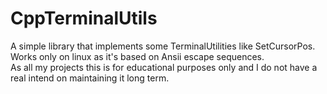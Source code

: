 # CppTerminalUtils

A simple library that implements some TerminalUtilities like SetCursorPos. <br>
Works only on linux as it's based on Ansii escape sequences. <br>
As all my projects this is for educational purposes only and I do not have a real intend on maintaining it long term.

